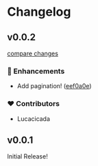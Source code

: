 # Changelog


## v0.0.2

[compare changes](https://github.com/wefixers/s3/compare/v0.0.1...v0.0.2)


### 🚀 Enhancements

  - Add pagination! ([eef0a0e](https://github.com/wefixers/s3/commit/eef0a0e))

### ❤️  Contributors

- Lucacicada

## v0.0.1

Initial Release!
